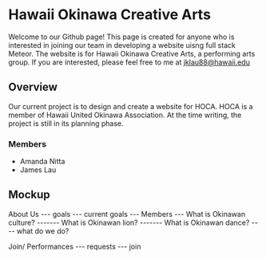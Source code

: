# Hawaii Okinawa Creative Arts
Welcome to our Github page! This page is created for anyone who is interested in joining our team in developing a website uisng full stack Meteor. The website is for Hawaii Okinawa Creative Arts, a performing arts group. If you are interested, please feel free to me at jklau88@hawaii.edu


## Overview
Our current project is to design and create a website for HOCA. HOCA is a member of Hawaii United Okinawa Association. At the time writing, the project is still in its planning phase.

### Members
- Amanda Nitta
- James Lau

## Mockup

About Us 
--- goals
--- current goals
--- Members
--- What is Okinawan culture?
------- What is Okinawan lion?
------- What is Okinawan dance?
---- what do we do? 

Join/ Performances
--- requests 
--- join

